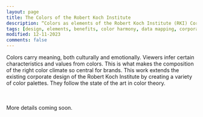 ```yaml
---
layout: page
title: The Colors of the Robert Koch Institute
description: “Colors as elements of the Robert Koch Institute (RKI) Corporate Design”
tags: [design, elements, benefits, color harmony, data mapping, corporate design, color]
modified: 12-11-2023
comments: false
---
```


Colors carry meaning, both culturally and emotionally. Viewers infer certain characteristics and values from colors. This is what makes the composition of the right color climate so central for brands. This work extends the existing corporate design of the Robert Koch Institute by creating a variety of color palettes. They follow the state of the art in color theory. <br/>
<br/>
<script async class="speakerdeck-embed" data-slide="1" data-id="7617208910a84db8b0a19126dd143c7b" data-ratio="1.33333333333333" src="//speakerdeck.com/assets/embed.js"></script>
<br/>
More details coming soon.<br/>